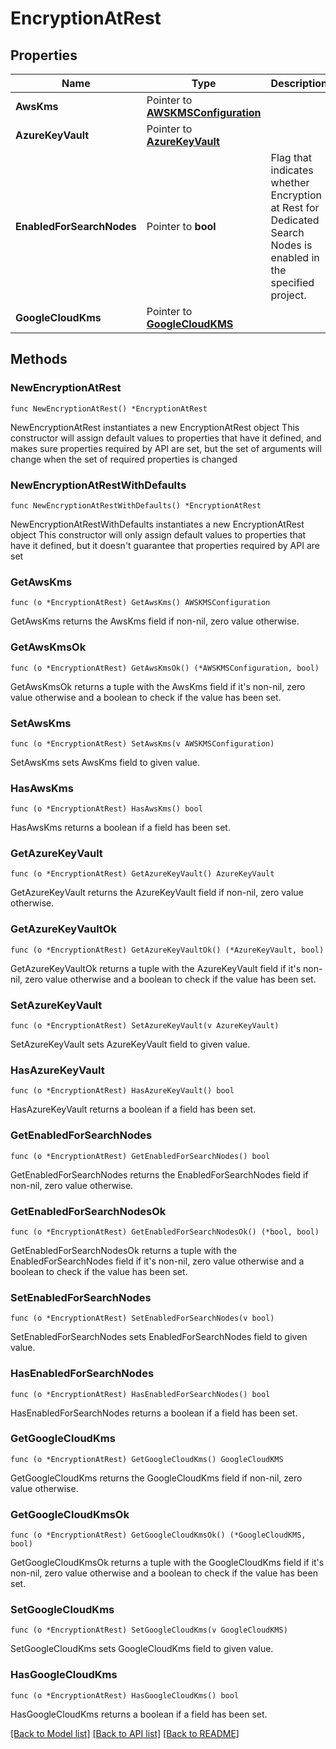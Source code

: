 # EncryptionAtRest

## Properties

Name | Type | Description | Notes
------------ | ------------- | ------------- | -------------
**AwsKms** | Pointer to [**AWSKMSConfiguration**](AWSKMSConfiguration.md) |  | [optional] 
**AzureKeyVault** | Pointer to [**AzureKeyVault**](AzureKeyVault.md) |  | [optional] 
**EnabledForSearchNodes** | Pointer to **bool** | Flag that indicates whether Encryption at Rest for Dedicated Search Nodes is enabled in the specified project. | [optional] 
**GoogleCloudKms** | Pointer to [**GoogleCloudKMS**](GoogleCloudKMS.md) |  | [optional] 

## Methods

### NewEncryptionAtRest

`func NewEncryptionAtRest() *EncryptionAtRest`

NewEncryptionAtRest instantiates a new EncryptionAtRest object
This constructor will assign default values to properties that have it defined,
and makes sure properties required by API are set, but the set of arguments
will change when the set of required properties is changed

### NewEncryptionAtRestWithDefaults

`func NewEncryptionAtRestWithDefaults() *EncryptionAtRest`

NewEncryptionAtRestWithDefaults instantiates a new EncryptionAtRest object
This constructor will only assign default values to properties that have it defined,
but it doesn't guarantee that properties required by API are set

### GetAwsKms

`func (o *EncryptionAtRest) GetAwsKms() AWSKMSConfiguration`

GetAwsKms returns the AwsKms field if non-nil, zero value otherwise.

### GetAwsKmsOk

`func (o *EncryptionAtRest) GetAwsKmsOk() (*AWSKMSConfiguration, bool)`

GetAwsKmsOk returns a tuple with the AwsKms field if it's non-nil, zero value otherwise
and a boolean to check if the value has been set.

### SetAwsKms

`func (o *EncryptionAtRest) SetAwsKms(v AWSKMSConfiguration)`

SetAwsKms sets AwsKms field to given value.

### HasAwsKms

`func (o *EncryptionAtRest) HasAwsKms() bool`

HasAwsKms returns a boolean if a field has been set.
### GetAzureKeyVault

`func (o *EncryptionAtRest) GetAzureKeyVault() AzureKeyVault`

GetAzureKeyVault returns the AzureKeyVault field if non-nil, zero value otherwise.

### GetAzureKeyVaultOk

`func (o *EncryptionAtRest) GetAzureKeyVaultOk() (*AzureKeyVault, bool)`

GetAzureKeyVaultOk returns a tuple with the AzureKeyVault field if it's non-nil, zero value otherwise
and a boolean to check if the value has been set.

### SetAzureKeyVault

`func (o *EncryptionAtRest) SetAzureKeyVault(v AzureKeyVault)`

SetAzureKeyVault sets AzureKeyVault field to given value.

### HasAzureKeyVault

`func (o *EncryptionAtRest) HasAzureKeyVault() bool`

HasAzureKeyVault returns a boolean if a field has been set.
### GetEnabledForSearchNodes

`func (o *EncryptionAtRest) GetEnabledForSearchNodes() bool`

GetEnabledForSearchNodes returns the EnabledForSearchNodes field if non-nil, zero value otherwise.

### GetEnabledForSearchNodesOk

`func (o *EncryptionAtRest) GetEnabledForSearchNodesOk() (*bool, bool)`

GetEnabledForSearchNodesOk returns a tuple with the EnabledForSearchNodes field if it's non-nil, zero value otherwise
and a boolean to check if the value has been set.

### SetEnabledForSearchNodes

`func (o *EncryptionAtRest) SetEnabledForSearchNodes(v bool)`

SetEnabledForSearchNodes sets EnabledForSearchNodes field to given value.

### HasEnabledForSearchNodes

`func (o *EncryptionAtRest) HasEnabledForSearchNodes() bool`

HasEnabledForSearchNodes returns a boolean if a field has been set.
### GetGoogleCloudKms

`func (o *EncryptionAtRest) GetGoogleCloudKms() GoogleCloudKMS`

GetGoogleCloudKms returns the GoogleCloudKms field if non-nil, zero value otherwise.

### GetGoogleCloudKmsOk

`func (o *EncryptionAtRest) GetGoogleCloudKmsOk() (*GoogleCloudKMS, bool)`

GetGoogleCloudKmsOk returns a tuple with the GoogleCloudKms field if it's non-nil, zero value otherwise
and a boolean to check if the value has been set.

### SetGoogleCloudKms

`func (o *EncryptionAtRest) SetGoogleCloudKms(v GoogleCloudKMS)`

SetGoogleCloudKms sets GoogleCloudKms field to given value.

### HasGoogleCloudKms

`func (o *EncryptionAtRest) HasGoogleCloudKms() bool`

HasGoogleCloudKms returns a boolean if a field has been set.

[[Back to Model list]](../README.md#documentation-for-models) [[Back to API list]](../README.md#documentation-for-api-endpoints) [[Back to README]](../README.md)


